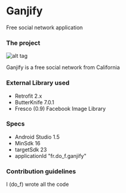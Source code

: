 # Ganjify
Free social network application

### The project ###

![alt tag](http://62-210-36-42.rev.poneytelecom.eu/~do_f/android/ganjify_logo.png)

Ganjify is a free social network from California

### External Library used ###

* Retrofit 2.x
* ButterKnife 7.0.1
* Fresco (0.9) Facebook Image Library

### Specs ###

* Android Studio 1.5
* MinSdk 16
* targetSdk 23
* applicationId "fr.do_f.ganjify"

### Contribution guidelines ###

I (do_f) wrote all the code

